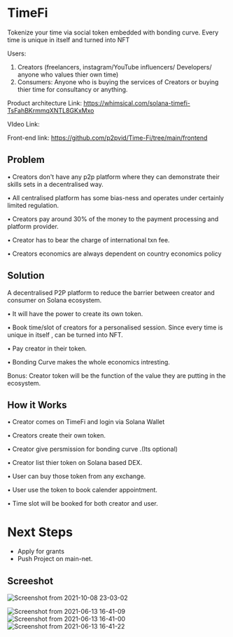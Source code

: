 # TimeFi

Tokenize your time via social token embedded with bonding curve. Every time is unique in itself and turned into NFT

Users:
1. Creators (freelancers, instagram/YouTube influencers/ Developers/ anyone who values thier own time)
2. Consumers: Anyone who is buying the services of Creators or buying thier time for consultancy or anything.

Product architecture Link: https://whimsical.com/solana-timefi-TsFahBKrmmqXNTL8GKxMxo

VIdeo Link: 


Front-end link: https://github.com/p2pvid/Time-Fi/tree/main/frontend




##  **Problem**

• Creators don't have any p2p platform where they can demonstrate their skills sets in a decentralised way. 

• All centralised platform has some bias-ness and operates under certainly limited regulation.

• Creators pay around 30% of the money to the payment processing and platform provider.

• Creator has to bear the charge of international txn fee.

• Creators economics are always dependent on country economics policy 

##  ****Solution****


A decentralised P2P platform to reduce the barrier between creator and consumer on Solana ecosystem.


• It will have the power to create its own token.

• Book time/slot of creators for a personalised session. Since every time is unique in itself , can be turned into NFT.

• Pay creator in their token.

• Bonding Curve makes the whole economics intresting.


Bonus: Creator token will be the function of the value they are putting in the ecosystem.

##  ****How it Works****


• Creator comes on TimeFi and login via Solana Wallet

• Creators create their own token.

• Creator give persmission for bonding curve .(Its optional)

• Creator list thier token on Solana based DEX.

• User can buy those token from any exchange.

• User use the token to book calender appointment.

• Time slot will be booked for both creator and user.


# Next Steps
- Apply for grants
- Push Project on main-net.


##  ****Screeshot****

![Screenshot from 2021-10-08 23-03-02](https://user-images.githubusercontent.com/77237676/136579946-0954856b-c331-4100-9e14-c6494262c283.png)

![Screenshot from 2021-06-13 16-41-09](https://user-images.githubusercontent.com/77237676/121801103-2ab37080-cc68-11eb-8133-4c2df0d145ca.png)
![Screenshot from 2021-06-13 16-41-00](https://user-images.githubusercontent.com/77237676/121801110-330bab80-cc68-11eb-9f1d-c3560edb0b75.png)
![Screenshot from 2021-06-13 16-41-22](https://user-images.githubusercontent.com/77237676/121801118-3c951380-cc68-11eb-9ccf-8c5a5c242536.png)



